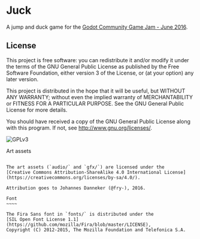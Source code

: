 Juck
====

A jump and duck game for the [Godot Community Game Jam - June 2016](https://itch.io/jam/godotjam062016).

License
-------

This project is free software: you can redistribute it and/or modify
it under the terms of the GNU General Public License as published by
the Free Software Foundation, either version 3 of the License, or
(at your option) any later version.

This project is distributed in the hope that it will be useful,
but WITHOUT ANY WARRANTY; without even the implied warranty of
MERCHANTABILITY or FITNESS FOR A PARTICULAR PURPOSE.  See the
GNU General Public License for more details.

You should have received a copy of the GNU General Public License
along with this program.  If not, see <http://www.gnu.org/licenses/>.

![GPLv3](http://www.gnu.org/graphics/gplv3-127x51.png)

Art assets
~~~~~~~~~~

The art assets (`audio/` and `gfx/`) are licensed under the
[Creative Commons Attribution-ShareAlike 4.0 International License](https://creativecommons.org/licenses/by-sa/4.0/).

Attribution goes to Johannes Danneker (@fry-), 2016.

Font
~~~~

The Fira Sans font in `fonts/` is distributed under the
[SIL Open Font License 1.1](https://github.com/mozilla/Fira/blob/master/LICENSE),
Copyright (C) 2012-2015, The Mozilla Foundation and Telefonica S.A.
